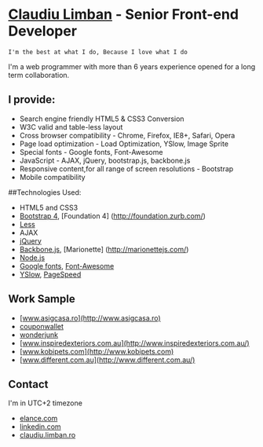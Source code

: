 # [Claudiu Limban](http://sofuxro.elance.com)  - Senior Front-end Developer

`I'm the best at what I do,
Because I love what I do`

I'm a web programmer with more than 6 years experience opened for a long term collaboration.


## I provide:

* Search engine friendly HTML5 & CSS3 Conversion
* W3C valid and table-less layout
* Cross browser compatibility - Chrome, Firefox, IE8+, Safari, Opera
* Page load optimization - Load Optimization, YSlow, Image Sprite
* Special fonts - Google fonts, Font-Awesome
* JavaScript - AJAX, jQuery, bootstrap.js, backbone.js
* Responsive content,for all range of screen resolutions - Bootstrap
* Mobile compatibility
 

##Technologies Used:

* HTML5 and CSS3
* [Bootstrap 4](http://getbootstrap.com/), [Foundation 4] (http://foundation.zurb.com/)
* [Less](http://lesscss.org/)
* AJAX
* [jQuery](http://jquery.com/)
* [Backbone.js](http://backbonejs.org/), [Marionette] (http://marionettejs.com/)
* [Node.js](http://nodejs.org/)
* [Google fonts](http://www.google.com/fonts/), [Font-Awesome](http://fortawesome.github.io/Font-Awesome/)
* [YSlow](http://developer.yahoo.com/yslow/), [PageSpeed](https://developers.google.com/speed/pagespeed/)


## Work Sample

* [www.asigcasa.ro](http://www.asigcasa.ro)
* [couponwallet](http://www.webfirme.ro/couponwallet/deals.html)
* [wonderjunk](http://www.webfirme.ro/wonderjunk/project_7/)
* [www.inspiredexteriors.com.au](http://www.inspiredexteriors.com.au/)
* [www.kobipets.com](http://www.kobipets.com)
* [www.different.com.au](http://www.different.com.au/)
 


## Contact

I'm in UTC+2 timezone

* [elance.com](http://sofuxro.elance.com)
* [linkedin.com](http://www.linkedin.com/in/claudiulimban)
* [claudiu.limban.ro](http://claudiu.limban.ro)
